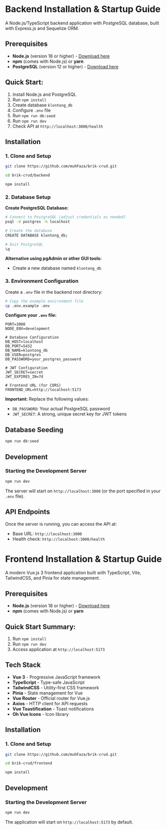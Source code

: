 # Backend Installation & Startup Guide

A Node.js/TypeScript backend application with PostgreSQL database, built with Express.js and Sequelize ORM.

## Prerequisites

- **Node.js** (version 18 or higher) - [Download here](https://nodejs.org/)
- **npm** (comes with Node.js) or **yarn**
- **PostgreSQL** (version 12 or higher) - [Download here](https://www.postgresql.org/download/)



## Quick Start:
1. Install Node.js and PostgreSQL
2. Run `npm install`
3. Create database `klontong_db`
4. Configure `.env` file
5. Run `npm run db:seed`
6. Run `npm run dev`
7. Check API at `http://localhost:3000/health`


## Installation

### 1. Clone and Setup

```bash
git clone https://github.com/muhFaza/brik-crud.git

cd brik-crud/backend

npm install
```

### 2. Database Setup

**Create PostgreSQL Database:**

```bash
# Connect to PostgreSQL (adjust credentials as needed)
psql -U postgres -h localhost

# Create the database
CREATE DATABASE klontong_db;

# Exit PostgreSQL
\q
```

**Alternative using pgAdmin or other GUI tools:**
- Create a new database named `klontong_db`

### 3. Environment Configuration

Create a `.env` file in the backend root directory:

```bash
# Copy the example environment file
cp .env.example .env
```

**Configure your `.env` file:**

```env
PORT=3000
NODE_ENV=development

# Database Configuration
DB_HOST=localhost
DB_PORT=5432
DB_NAME=klontong_db
DB_USER=postgres
DB_PASSWORD=your_postgres_password

# JWT Configuration
JWT_SECRET=secret
JWT_EXPIRES_IN=7d

# Frontend URL (for CORS)
FRONTEND_URL=http://localhost:5173
```

**Important:** Replace the following values:
- `DB_PASSWORD`: Your actual PostgreSQL password
- `JWT_SECRET`: A strong, unique secret key for JWT tokens

## Database Seeding

```bash
npm run db:seed
```

## Development

### Starting the Development Server

```bash
npm run dev
```

The server will start on `http://localhost:3000` (or the port specified in your `.env` file).

## API Endpoints

Once the server is running, you can access the API at:
- Base URL: `http://localhost:3000`
- Health check: `http://localhost:3000/health`


# Frontend Installation & Startup Guide

A modern Vue.js 3 frontend application built with TypeScript, Vite, TailwindCSS, and Pinia for state management.

## Prerequisites

- **Node.js** (version 18 or higher) - [Download here](https://nodejs.org/)
- **npm** (comes with Node.js) or **yarn**


## Quick Start Summary:
1. Run `npm install`
2. Run `npm run dev`
3. Access application at `http://localhost:5173`

## Tech Stack

- **Vue 3** - Progressive JavaScript framework
- **TypeScript** - Type-safe JavaScript
- **TailwindCSS** - Utility-first CSS framework
- **Pinia** - State management for Vue
- **Vue Router** - Official router for Vue.js
- **Axios** - HTTP client for API requests
- **Vue Toastification** - Toast notifications
- **Oh Vue Icons** - Icon library

## Installation

### 1. Clone and Setup

```bash
git clone https://github.com/muhFaza/brik-crud.git

cd brik-crud/frontend

npm install
```

## Development

### Starting the Development Server

```bash
npm run dev
```

The application will start on `http://localhost:5173` by default.

